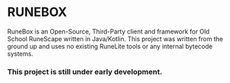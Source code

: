 # RUNEBOX

RuneBox is an Open-Source, Third-Party client and framework for Old School RuneScape written in Java/Kotlin. This project was written from the ground up and uses no existing RuneLite tools or any internal bytecode systems.

### This project is still under early development.
